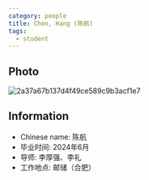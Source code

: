 ```yaml
---
category: people
title: Chen, Hang (陈航)
tags:
  - student
---
```


## Photo

![2a37a67b137d4f49ce589c9b3acf1e7](https://user-images.githubusercontent.com/54491702/199134226-cbb93150-3389-4426-b2da-47a6da8e8d40.jpg)

## Information

- Chinese name: 陈航
- 毕业时间: 2024年6月
- 导师: 李厚强、李礼
- 工作地点: 邮储（合肥）